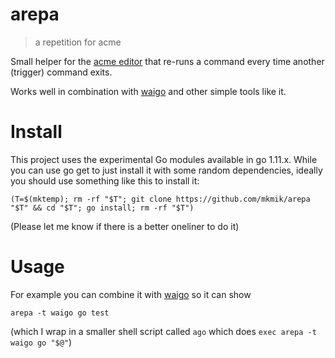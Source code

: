 # arepa

> a repetition for acme

Small helper for the [acme editor](http://acme.cat-v.org/) that re-runs a command
every time another (trigger) command exits.

Works well in combination with [waigo](https://github.com/mkmik/waigo) and other simple tools like it.

# Install

This project uses the experimental Go modules available in go 1.11.x.
While you can use go get to just install it with some random dependencies,
ideally you should use something like this to install it:

```
(T=$(mktemp); rm -rf "$T"; git clone https://github.com/mkmik/arepa "$T" && cd "$T"; go install; rm -rf "$T")
```

(Please let me know if there is a better oneliner to do it)

# Usage

For example you can combine it with [waigo](https://github.com/mkmik/waigo) so it can show 

```
arepa -t waigo go test
```

(which I wrap in a smaller shell script called `ago` which does `exec arepa -t waigo go "$@"`)
